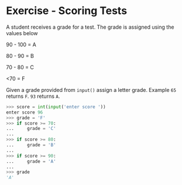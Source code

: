 # Exercise - Scoring Tests
A student receives a grade for a test. The grade is assigned using the values below

90 - 100 = A

80 - 90 = B

70 - 80 = C

<70 = F


Given a grade provided from `input()` assign a letter grade.  Example `65` returns `F`.  `93` returns `A`.

```python
>>> score = int(input('enter score '))
enter score 96
>>> grade = 'F'
>>> if score >= 70:
...     grade = 'C'
... 
>>> if score >= 80:
...     grade = 'B'
... 
>>> if score >= 90:
...     grade = 'A'
... 
>>> grade
'A' 
```
